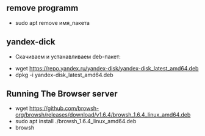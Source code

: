 ## remove programm
-  sudo apt remove имя_пакета
 ## yandex-dick
 - Скачиваем и устанавливаем deb-пакет:
  * wget https://repo.yandex.ru/yandex-disk/yandex-disk_latest_amd64.deb
  *  dpkg -i yandex-disk_latest_amd64.deb

  ## Running The Browser server
   - wget https://github.com/browsh-org/browsh/releases/download/v1.6.4/browsh_1.6.4_linux_amd64.deb
   - sudo apt install ./browsh_1.6.4_linux_amd64.deb
   - browsh
